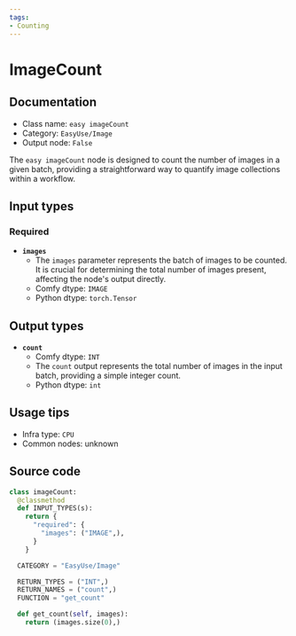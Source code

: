 ```yaml
---
tags:
- Counting
---
```


# ImageCount
## Documentation
- Class name: `easy imageCount`
- Category: `EasyUse/Image`
- Output node: `False`

The `easy imageCount` node is designed to count the number of images in a given batch, providing a straightforward way to quantify image collections within a workflow.
## Input types
### Required
- **`images`**
    - The `images` parameter represents the batch of images to be counted. It is crucial for determining the total number of images present, affecting the node's output directly.
    - Comfy dtype: `IMAGE`
    - Python dtype: `torch.Tensor`
## Output types
- **`count`**
    - Comfy dtype: `INT`
    - The `count` output represents the total number of images in the input batch, providing a simple integer count.
    - Python dtype: `int`
## Usage tips
- Infra type: `CPU`
- Common nodes: unknown


## Source code
```python
class imageCount:
  @classmethod
  def INPUT_TYPES(s):
    return {
      "required": {
        "images": ("IMAGE",),
      }
    }

  CATEGORY = "EasyUse/Image"

  RETURN_TYPES = ("INT",)
  RETURN_NAMES = ("count",)
  FUNCTION = "get_count"

  def get_count(self, images):
    return (images.size(0),)

```
